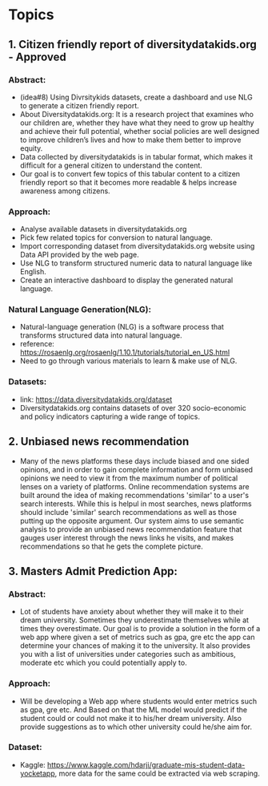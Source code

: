 Topics
=============

## 1. Citizen friendly report of diversitydatakids.org - Approved
###   Abstract: 
-   (idea#8) Using Divrsitykids datasets, create a dashboard and use NLG to generate a citizen friendly report.
-   About Diversitydatakids.org: It is a research project that examines who our children are, whether they have what they need to grow up healthy and achieve their full potential, whether social policies are well designed to improve children’s lives and how to make them better to improve equity. 
-   Data collected by diversitydatakids is in tabular format, which makes it difficult for a general citizen to understand the content. 
-   Our goal is to convert few topics of this tabular content to a citizen friendly report so that it becomes more readable & helps increase awareness among citizens.
###   Approach:
-   Analyse available datasets in diversitydatakids.org 
-   Pick few related topics for conversion to natural language. 
-   Import corresponding dataset from diversitydatakids.org website using Data API provided by the web page. 
-   Use NLG to transform structured numeric data to natural language like English. 
-   Create an interactive dashboard to display the generated natural language.
###   Natural Language Generation(NLG):
-   Natural-language generation (NLG) is a software process that transforms structured data into natural language.
-   reference: https://rosaenlg.org/rosaenlg/1.10.1/tutorials/tutorial_en_US.html
-   Need to go through various materials to learn & make use of NLG.
###   Datasets:
-   link: https://data.diversitydatakids.org/dataset
-   Diversitydatakids.org contains datasets of over 320 socio-economic and policy indicators capturing a wide range of topics.

## 2. Unbiased news recommendation  
- Many of the news platforms these days include biased and one sided opinions, and in order to gain complete information and form unbiased opinions we need to view it from the maximum number of political lenses on a variety of platforms. Online recommendation systems are built around the idea of making recommendations 'similar' to a user's search interests. While this is helpul in most searches, news platforms should include 'similar' search recommendations as well as those putting up the opposite argument.
Our system aims to use semantic analysis to provide an unbiased news recommendation feature that gauges user interest through the news links he visits, and makes recommendations so that he gets the complete picture. 


## 3. Masters Admit Prediction App:
 ###    Abstract:
  -  Lot of students have anxiety about whether they will make it to their dream university. Sometimes they underestimate themselves while at times they overestimate. Our goal is to provide a solution in the form of a web app where given a set of metrics such as gpa, gre etc the app can determine your chances of making it to the university. It also provides you with a list of universities under categories such as ambitious, moderate etc which you could potentially apply to.
 ###    Approach:
  -  Will be developing a Web app where students would enter metrics such as gpa, gre etc. And Based on that the ML model would predict if the student could or could not
  make it to his/her dream university. Also provide suggestions as to which other university could he/she aim for.
 ###    Dataset:
  -  Kaggle: https://www.kaggle.com/hdarji/graduate-mis-student-data-yocketapp, more data for the same could be extracted via web scraping. 




